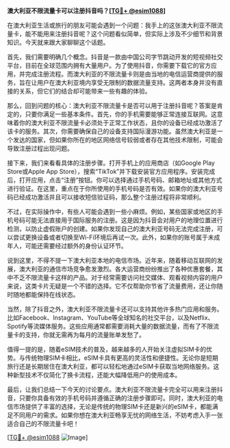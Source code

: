 **澳大利亚不限流量卡可以注册抖音吗？[[TG💪+ @esim1088](https://t.me/s/esim1088)]**

在澳大利亚生活或旅行的朋友可能会遇到一个问题：我手上的这张澳大利亚不限流量卡，能不能用来注册抖音呢？这个问题看似简单，但实际上涉及不少细节和背景知识。今天就来跟大家聊聊这个话题。

首先，我们需要明确几个概念。抖音是一款由中国公司字节跳动开发的短视频社交平台，目前在全球范围内拥有大量用户。为了使用抖音，你需要下载它的官方应用，并完成注册流程。而澳大利亚的不限流量卡则是由当地的电信运营商提供的服务，旨在让用户在澳大利亚境内享受无限制的数据流量支持。这两者本身并没有直接的关系，但它们的结合却可能带来一些有趣的体验。

那么，回到问题的核心：澳大利亚不限流量卡是否可以用于注册抖音呢？答案是肯定的，只要你满足一些基本条件。首先，你的手机需要能够正常连接互联网。这意味着你的澳大利亚不限流量卡必须处于正常工作状态，且你的设备已经成功激活了该卡的服务。其次，你需要确保自己的设备支持国际漫游功能。虽然澳大利亚是一个发达的国家，但如果你所在的地区网络信号较弱或者存在其他技术限制，可能会导致注册过程出现问题。

接下来，我们来看看具体的注册步骤。打开手机上的应用商店（如Google Play Store或Apple App Store），搜索“TikTok”并下载安装官方应用程序。安装完成后，打开应用，点击“注册”按钮。你可以选择通过手机号码、邮箱地址或其他方式进行验证。在这里，重点在于你所使用的手机号码是否有效。如果你的澳大利亚号码已经成功激活并且可以接收短信验证码，那么整个注册过程将非常顺利。

不过，在实际操作中，有些人可能会遇到一些小麻烦。例如，某些国家或地区的手机号码可能无法直接用于国际服务的注册。这是因为抖音会对用户的地理位置进行检测，以防止虚假账户的创建。如果你发现自己的澳大利亚号码无法完成注册，可以尝试更换设备或者切换至Wi-Fi环境后再试一次。此外，如果你的账号属于未成年人，可能还需要经过额外的身份认证环节。

说到这里，不得不提一下澳大利亚本地的电信市场。近年来，随着移动互联网的发展，澳大利亚的通信市场竞争愈发激烈。各大运营商纷纷推出了各种优惠套餐，其中不乏不限流量卡这样的产品。对于经常需要访问社交媒体、观看视频内容的用户来说，这类卡片无疑是一个不错的选择。它不仅帮助你节省了流量费用，还让你随时随地都能保持在线状态。

当然，除了抖音之外，澳大利亚不限流量卡还可以支持其他许多热门应用和服务。比如Facebook、Instagram、YouTube等全球知名的社交平台，以及Netflix、Spotify等流媒体服务。这些应用通常都需要消耗大量的数据流量，而有了不限流量卡的支持，你就无需再为每月的流量账单发愁了。

值得一提的是，随着eSIM技术的普及，越来越多的人开始关注虚拟SIM卡的优势。与传统物理SIM卡相比，eSIM卡具有更高的灵活性和便捷性。无论你是短期旅行还是长期居住在澳大利亚，都可以轻松地通过eSIM卡获取当地网络服务。这种新型技术不仅简化了换卡流程，还能大幅降低用户的使用成本。

最后，让我们总结一下今天的讨论要点。澳大利亚不限流量卡完全可以用来注册抖音，只要你具备有效的手机号码并遵循正确的注册步骤即可。同时，澳大利亚的电信市场提供了丰富的选择，无论是传统的物理SIM卡还是新兴的eSIM卡，都能满足不同用户的需求。如果你想在澳大利亚畅享无忧的网络生活，不妨考虑入手一张适合自己的不限流量卡吧！

[[TG💪+ @esim1088](https://t.me/s/esim1088) ![Image](https://i.postimg.cc/4NQfJmqS/Snipaste-2025-05-13-00-14-12.png)]